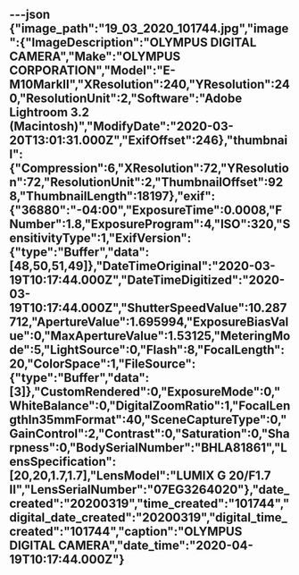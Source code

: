 ---json
{"image_path":"19_03_2020_101744.jpg","image":{"ImageDescription":"OLYMPUS DIGITAL CAMERA","Make":"OLYMPUS CORPORATION","Model":"E-M10MarkII","XResolution":240,"YResolution":240,"ResolutionUnit":2,"Software":"Adobe Lightroom 3.2 (Macintosh)","ModifyDate":"2020-03-20T13:01:31.000Z","ExifOffset":246},"thumbnail":{"Compression":6,"XResolution":72,"YResolution":72,"ResolutionUnit":2,"ThumbnailOffset":928,"ThumbnailLength":18197},"exif":{"36880":"-04:00","ExposureTime":0.0008,"FNumber":1.8,"ExposureProgram":4,"ISO":320,"SensitivityType":1,"ExifVersion":{"type":"Buffer","data":[48,50,51,49]},"DateTimeOriginal":"2020-03-19T10:17:44.000Z","DateTimeDigitized":"2020-03-19T10:17:44.000Z","ShutterSpeedValue":10.287712,"ApertureValue":1.695994,"ExposureBiasValue":0,"MaxApertureValue":1.53125,"MeteringMode":5,"LightSource":0,"Flash":8,"FocalLength":20,"ColorSpace":1,"FileSource":{"type":"Buffer","data":[3]},"CustomRendered":0,"ExposureMode":0,"WhiteBalance":0,"DigitalZoomRatio":1,"FocalLengthIn35mmFormat":40,"SceneCaptureType":0,"GainControl":2,"Contrast":0,"Saturation":0,"Sharpness":0,"BodySerialNumber":"BHLA81861","LensSpecification":[20,20,1.7,1.7],"LensModel":"LUMIX G 20/F1.7 II","LensSerialNumber":"07EG3264020"},"date_created":"20200319","time_created":"101744","digital_date_created":"20200319","digital_time_created":"101744","caption":"OLYMPUS DIGITAL CAMERA","date_time":"2020-04-19T10:17:44.000Z"}
---